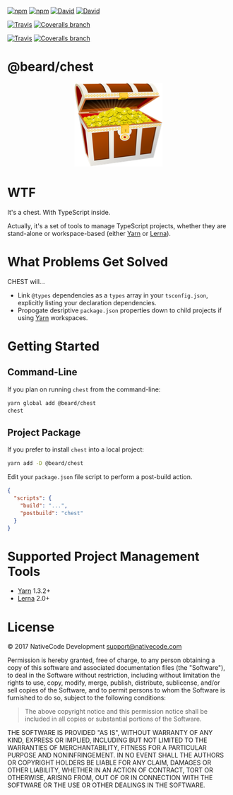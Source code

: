 [![npm](https://img.shields.io/npm/v/@beard/chest.svg?style=flat-square&label=@beard/chest)](https://www.npmjs.com/package/@beard/chest)
[![npm](https://img.shields.io/npm/l/express.svg?style=flat-square)]()
[![David](https://img.shields.io/david/nativecode-dev/chest.svg?style=flat-square&label=deps)](https://www.npmjs.com/package/@beard/chest)
[![David](https://img.shields.io/david/dev/nativecode-dev/chest.svg?style=flat-square&label=devdeps)](https://www.npmjs.com/package/@beard/chest)

[![Travis](https://img.shields.io/travis/nativecode-dev/chest/master.svg?style=flat-square&label=master)](https://travis-ci.org/nativecode-dev/chest)
[![Coveralls branch](https://img.shields.io/coveralls/github/nativecode-dev/chest/master.svg?style=flat-square)](https://coveralls.io/github/nativecode-dev/chest)

[![Travis](https://img.shields.io/travis/nativecode-dev/chest/develop.svg?style=flat-square&label=develop)](https://travis-ci.org/nativecode-dev/chest)
[![Coveralls branch](https://img.shields.io/coveralls/github/nativecode-dev/chest/develop.svg?style=flat-square)](https://coveralls.io/github/nativecode-dev/chest)

# @beard/chest

<p align="center">
  <img src="chest-temp.png">
</p>

# WTF

It's a chest. With TypeScript inside.

Actually, it's a set of tools to manage TypeScript projects, whether they are stand-alone or workspace-based (either [Yarn](https://yarnpkg.com) or [Lerna](https://lernajs.io)).

# What Problems Get Solved

CHEST will...

- Link `@types` dependencies as a `types` array in your `tsconfig.json`, explicitly listing your declaration dependencies.
- Propogate desriptive `package.json` properties down to child projects if using [Yarn](https://yarnpkg.com) workspaces.

# Getting Started

## Command-Line

If you plan on running `chest` from the command-line:

```bash
yarn global add @beard/chest
chest
```

## Project Package

If you prefer to install `chest` into a local project:

```bash
yarn add -D @beard/chest
```

Edit your `package.json` file script to perform a post-build action.

```json
{
  "scripts": {
    "build": "...",
    "postbuild": "chest"
  }
}
```

# Supported Project Management Tools

- [Yarn](https://yarnpkg.com) 1.3.2+
- [Lerna](https://lernajs.io) 2.0+

# License
© 2017 NativeCode Development <support@nativecode.com>

Permission is hereby granted, free of charge, to any person obtaining a copy of this software and associated documentation files (the "Software"), to deal in the Software without restriction, including without limitation the rights to use, copy, modify, merge, publish, distribute, sublicense, and/or sell copies of the Software, and to permit persons to whom the Software is furnished to do so, subject to the following conditions:

> The above copyright notice and this permission notice shall be included in all copies or substantial portions of the Software.

THE SOFTWARE IS PROVIDED "AS IS", WITHOUT WARRANTY OF ANY KIND, EXPRESS OR IMPLIED, INCLUDING BUT NOT LIMITED TO THE WARRANTIES OF MERCHANTABILITY, FITNESS FOR A PARTICULAR PURPOSE AND NONINFRINGEMENT. IN NO EVENT SHALL THE AUTHORS OR COPYRIGHT HOLDERS BE LIABLE FOR ANY CLAIM, DAMAGES OR OTHER LIABILITY, WHETHER IN AN ACTION OF CONTRACT, TORT OR OTHERWISE, ARISING FROM, OUT OF OR IN CONNECTION WITH THE SOFTWARE OR THE USE OR OTHER DEALINGS IN THE SOFTWARE.
